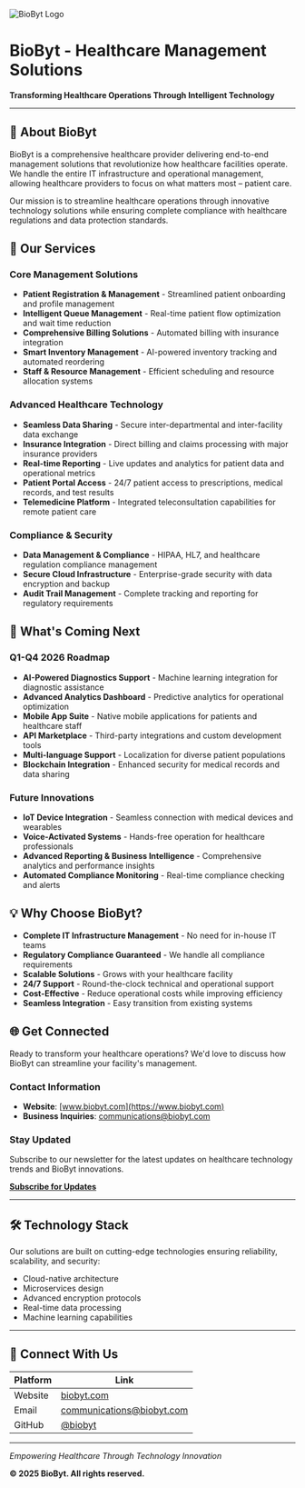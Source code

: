 ![BioByt Logo](https://github.com/user-attachments/assets/926310ae-bb50-4fa7-9fbe-3a9bc123010d)

# BioByt - Healthcare Management Solutions

**Transforming Healthcare Operations Through Intelligent Technology**

---

## 🏥 About BioByt

BioByt is a comprehensive healthcare provider delivering end-to-end management solutions that revolutionize how healthcare facilities operate. We handle the entire IT infrastructure and operational management, allowing healthcare providers to focus on what matters most – patient care.

Our mission is to streamline healthcare operations through innovative technology solutions while ensuring complete compliance with healthcare regulations and data protection standards.

## 🚀 Our Services

### **Core Management Solutions**
- **Patient Registration & Management** - Streamlined patient onboarding and profile management
- **Intelligent Queue Management** - Real-time patient flow optimization and wait time reduction
- **Comprehensive Billing Solutions** - Automated billing with insurance integration
- **Smart Inventory Management** - AI-powered inventory tracking and automated reordering
- **Staff & Resource Management** - Efficient scheduling and resource allocation systems

### **Advanced Healthcare Technology**
- **Seamless Data Sharing** - Secure inter-departmental and inter-facility data exchange
- **Insurance Integration** - Direct billing and claims processing with major insurance providers
- **Real-time Reporting** - Live updates and analytics for patient data and operational metrics
- **Patient Portal Access** - 24/7 patient access to prescriptions, medical records, and test results
- **Telemedicine Platform** - Integrated teleconsultation capabilities for remote patient care

### **Compliance & Security**
- **Data Management & Compliance** - HIPAA, HL7, and healthcare regulation compliance management
- **Secure Cloud Infrastructure** - Enterprise-grade security with data encryption and backup
- **Audit Trail Management** - Complete tracking and reporting for regulatory requirements

## 🔮 What's Coming Next

### **Q1-Q4 2026 Roadmap**
- **AI-Powered Diagnostics Support** - Machine learning integration for diagnostic assistance
- **Advanced Analytics Dashboard** - Predictive analytics for operational optimization
- **Mobile App Suite** - Native mobile applications for patients and healthcare staff
- **API Marketplace** - Third-party integrations and custom development tools
- **Multi-language Support** - Localization for diverse patient populations
- **Blockchain Integration** - Enhanced security for medical records and data sharing

### **Future Innovations**
- **IoT Device Integration** - Seamless connection with medical devices and wearables
- **Voice-Activated Systems** - Hands-free operation for healthcare professionals
- **Advanced Reporting & Business Intelligence** - Comprehensive analytics and performance insights
- **Automated Compliance Monitoring** - Real-time compliance checking and alerts

## 💡 Why Choose BioByt?

- **Complete IT Infrastructure Management** - No need for in-house IT teams
- **Regulatory Compliance Guaranteed** - We handle all compliance requirements
- **Scalable Solutions** - Grows with your healthcare facility
- **24/7 Support** - Round-the-clock technical and operational support
- **Cost-Effective** - Reduce operational costs while improving efficiency
- **Seamless Integration** - Easy transition from existing systems

## 🌐 Get Connected

Ready to transform your healthcare operations? We'd love to discuss how BioByt can streamline your facility's management.

### **Contact Information**
- **Website**: [www.biobyt.com](https://www.biobyt.com)
- **Business Inquiries**: communications@biobyt.com

### **Stay Updated**
Subscribe to our newsletter for the latest updates on healthcare technology trends and BioByt innovations.

**[Subscribe for Updates](mailto:communications@biobyt.com?subject=Newsletter%20Subscription&body=Hi%20BioByt%20Team,%0A%0AI%20would%20like%20to%20subscribe%20to%20your%20newsletter%20to%20stay%20updated%20on%20healthcare%20technology%20innovations%20and%20BioByt%20services.%0A%0AEmail:%20[Your%20Email]%0AOrganization:%20[Your%20Organization]%0A%0AThank%20you!)**

---

## 🛠️ Technology Stack

Our solutions are built on cutting-edge technologies ensuring reliability, scalability, and security:
- Cloud-native architecture
- Microservices design
- Advanced encryption protocols
- Real-time data processing
- Machine learning capabilities

---

## 📱 Connect With Us

| Platform | Link |
|----------|------|
| Website | [biobyt.com](https://www.biobyt.com) |
| Email | communications@biobyt.com |
| GitHub | [@biobyt](https://github.com/biobyt) |

---

*Empowering Healthcare Through Technology Innovation*

**© 2025 BioByt. All rights reserved.**
